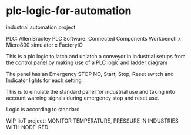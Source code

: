 # plc-logic-for-automation
industrial automation project

PLC: Allen Bradley PLC 
Software: Connected Components Workbench x Micro800 simulator x FactoryIO

This is a plc logic to latch and unlatch a conveyor in industrial setups from the control panel by making use of a PLC logic and ladder diagram

The panel has an Emergency STOP NO, Start, Stop, Reset switch and Indicator lights for each setting

This is to emulate the standard panel for industrial use and taking into account warning signals during emergency stop and reset use.

Logic is according to standard 

WIP IioT project: MONITOR TEMPERATURE, PRESSURE IN INDUSTRIES WITH NODE-RED 
